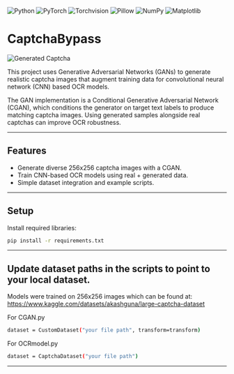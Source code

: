 ![Python](https://img.shields.io/badge/Python-3.9+-blue.svg)
![PyTorch](https://img.shields.io/badge/PyTorch-Framework-red.svg)
![Torchvision](https://img.shields.io/badge/Torchvision-Transforms-orange.svg)
![Pillow](https://img.shields.io/badge/Pillow-Image%20Processing-green.svg)
![NumPy](https://img.shields.io/badge/NumPy-Numerical-yellow.svg)
![Matplotlib](https://img.shields.io/badge/Matplotlib-Visualization-lightgrey.svg)
# CaptchaBypass

![Generated Captcha](./assets/example.png)

This project uses Generative Adversarial Networks (GANs) to generate realistic captcha images that augment training data for convolutional neural network (CNN) based OCR models.

The GAN implementation is a Conditional Generative Adversarial Network (CGAN), which conditions the generator on target text labels to produce matching captcha images. Using generated samples alongside real captchas can improve OCR robustness.

---

## Features
- Generate diverse 256x256 captcha images with a CGAN.
- Train CNN-based OCR models using real + generated data.
- Simple dataset integration and example scripts.

---

## Setup
Install required libraries:

```bash
pip install -r requirements.txt
```
---

## Update dataset paths in the scripts to point to your local dataset.

Models were trained on 256x256 images which can be found at: 
https://www.kaggle.com/datasets/akashguna/large-captcha-dataset


For CGAN.py 
```bash
dataset = CustomDataset("your file path", transform=transform)
```

For OCRmodel.py
```bash
dataset = CaptchaDataset("your file path")
```
---



